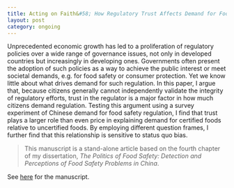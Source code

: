 ```yaml
---
title: Acting on Faith&#58; How Regulatory Trust Affects Demand for Food Safety Attributes in China
layout: post
category: ongoing
---
```




<div class="message">
Unprecedented economic growth has led to a proliferation of regulatory policies over a wide range of governance issues, not only in developed countries but increasingly in developing ones. Governments often present the adoption of such policies as a way to achieve the public interest or meet societal demands, e.g. for food safety or consumer protection. Yet we know little about what drives demand for such regulation. In this paper, I argue that, because citizens generally cannot independently validate the integrity of regulatory efforts, trust in the regulator is a major factor in how much citizens demand regulation. Testing this argument using a survey experiment of Chinese demand for food safety regulation, I find that trust plays a larger role than even price in explaining demand for certified foods relative to uncertified foods. By employing different question frames, I further find that this relationship is sensitive to status quo bias.
</div>

> This manuscript is a stand-alone article based on the fourth chapter of my dissertation, *The Politics of Food Safety: Detection and Perceptions of Food Safety Problems in China*.  
 
See [here](https://syncandshare.lrz.de/dl/fiT1oj5dnjTU3JPiVeyerTLV/cindycheng_foodSafetyTrust_draft.pdf?inline) for the manuscript.

<br>
<br>


